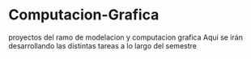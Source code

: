 # Computacion-Grafica
proyectos del ramo de modelacion y computacion grafica
Aquí se irán desarrollando las distintas tareas a lo largo del semestre
